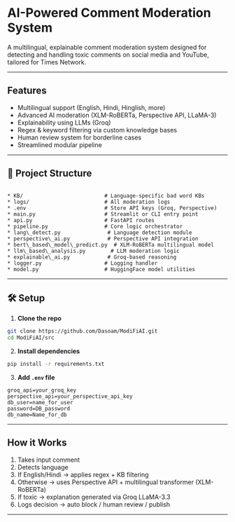 # AI-Powered Comment Moderation System

A multilingual, explainable comment moderation system designed for detecting and handling toxic comments on social media and YouTube, tailored for Times Network.

---

## Features

-  Multilingual support (English, Hindi, Hinglish, more)
-  Advanced AI moderation (XLM-RoBERTa, Perspective API, LLaMA-3)
-  Explainability using LLMs (Groq)
-  Regex & keyword filtering via custom knowledge bases
-  Human review system for borderline cases
-  Streamlined modular pipeline

---

## 📂 Project Structure

```

* KB/                          # Language-specific bad word KBs
* logs/                        # All moderation logs
* .env                         # Store API keys (Groq, Perspective)
* main.py                      # Streamlit or CLI entry point
* api.py                       # FastAPI routes
* pipeline.py                  # Core logic orchestrator
* lang\_detect.py               # Language detection module
* perspective\_ai.py            # Perspective API integration
* bert\_based\_model\_predict.py  # XLM-RoBERTa multilingual model
* llm\_based\_analysis.py        # LLM moderation logic
* explainable\_ai.py            # Groq-based reasoning
* logger.py                    # Logging handler
* model.py                     # HuggingFace model utilities

````

---

## 🛠️ Setup

1. **Clone the repo**

```bash
git clone https://github.com/Dasoam/ModiFiAI.git
cd ModiFiAI/src
````

2. **Install dependencies**

```bash
pip install -r requirements.txt
```

3. **Add `.env` file**

```
groq_api=your_groq_key
perspective_api=your_perspective_api_key
db_user=name_for_user
password=DB_password
db_name=Name_for_db

```

---

## How it Works

1. Takes input comment
2. Detects language
3. If English/Hindi → applies regex + KB filtering
4. Otherwise → uses Perspective API + multilingual transformer (XLM-RoBERTa)
5. If toxic → explanation generated via Groq LLaMA-3.3
6. Logs decision → auto block / human review / publish

---


